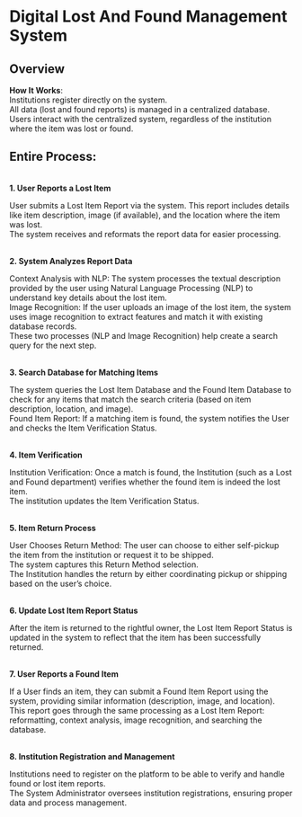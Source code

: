 <h1>Digital Lost And Found Management System</h1>
<h2>Overview</h2>
<b>How It Works</b>:<br>
Institutions register directly on the system.<br>
All data (lost and found reports) is managed in a centralized database.<br>
Users interact with the centralized system, regardless of the institution where the item was lost or found.<br>
<h2>Entire Process: </h2><br>
<b>1. User Reports a Lost Item</b><br>
<p>User submits a Lost Item Report via the system. This report includes details like item description, image (if available), and the location where the item was lost.<br>
The system receives and reformats the report data for easier processing.</p><br>
<b>2. System Analyzes Report Data</b><br>
<p>Context Analysis with NLP: The system processes the textual description provided by the user using Natural Language Processing (NLP) to understand key details about the lost item.<br>
Image Recognition: If the user uploads an image of the lost item, the system uses image recognition to extract features and match it with existing database records.<br>
These two processes (NLP and Image Recognition) help create a search query for the next step.</p><br>
<b>3. Search Database for Matching Items</b><br>
<p>The system queries the Lost Item Database and the Found Item Database to check for any items that match the search criteria (based on item description, location, and image).<br>
Found Item Report: If a matching item is found, the system notifies the User and checks the Item Verification Status.</p><br>
<b>4. Item Verification</b><br>
<p>Institution Verification: Once a match is found, the Institution (such as a Lost and Found department) verifies whether the found item is indeed the lost item.<br>
The institution updates the Item Verification Status.</p><br>
<b>5. Item Return Process</b><br>
<p>User Chooses Return Method: The user can choose to either self-pickup the item from the institution or request it to be shipped.<br>
The system captures this Return Method selection.<br>
The Institution handles the return by either coordinating pickup or shipping based on the user’s choice.</p><br>
<b>6. Update Lost Item Report Status</b><br>
<p>After the item is returned to the rightful owner, the Lost Item Report Status is updated in the system to reflect that the item has been successfully returned.</p><br>
<b>7. User Reports a Found Item</b><br>
<p>If a User finds an item, they can submit a Found Item Report using the system, providing similar information (description, image, and location).<br>
This report goes through the same processing as a Lost Item Report: reformatting, context analysis, image recognition, and searching the database.</p><br>
<b>8. Institution Registration and Management</b><br>
<p>Institutions need to register on the platform to be able to verify and handle found or lost item reports.<br>
The System Administrator oversees institution registrations, ensuring proper data and process management.</p><br>
